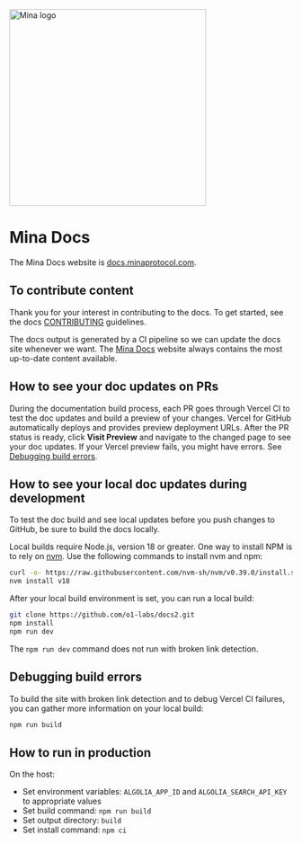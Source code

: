 <img src="https://github.com/MinaProtocol/docs/blob/main/public/static/img/svg/mina-wordmark-redviolet.svg" width="350" alt="Mina logo">

# Mina Docs

The Mina Docs website is [docs.minaprotocol.com](https://docs.minaprotocol.com/).

## To contribute content

Thank you for your interest in contributing to the docs. To get started, see the docs [CONTRIBUTING](CONTRIBUTING.md) guidelines.

The docs output is generated by a CI pipeline so we can update the docs site whenever we want. The [Mina Docs](https://docs.minaprotocol.com/) website always contains the most up-to-date content available.

## How to see your doc updates on PRs

During the documentation build process, each PR goes through Vercel CI to test the doc updates and build a preview of your changes. Vercel for GitHub automatically deploys and provides preview deployment URLs. After the PR status is ready, click **Visit Preview** and navigate to the changed page to see your doc updates. If your Vercel preview fails, you might have errors. See [Debugging build errors](#debugging-build-errors).

## How to see your local doc updates during development

To test the doc build and see local updates before you push changes to GitHub, be sure to build the docs locally.

<!-- In case of version change, update .github/workflows/{test-tutorials.yml, snarkjs-api-reference.md} accordingly -->

Local builds require Node.js, version 18 or greater.
One way to install NPM is to rely on [nvm](https://github.com/nvm-sh/nvm). Use the following commands to install nvm and npm:

```sh
curl -o- https://raw.githubusercontent.com/nvm-sh/nvm/v0.39.0/install.sh | bash
nvm install v18
```

After your local build environment is set, you can run a local build:

```sh
git clone https://github.com/o1-labs/docs2.git
npm install
npm run dev
```

The `npm run dev` command does not run with broken link detection.

## Debugging build errors

To build the site with broken link detection and to debug Vercel CI failures, you can gather more information on your local build:

```sh
npm run build
```

## How to run in production

On the host:

- Set environment variables: `ALGOLIA_APP_ID` and `ALGOLIA_SEARCH_API_KEY` to appropriate values
- Set build command: `npm run build`
- Set output directory: `build`
- Set install command: `npm ci`
